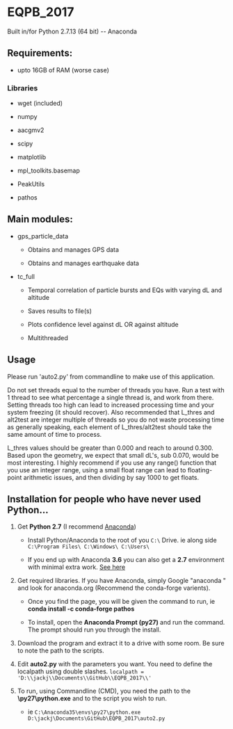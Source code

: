 # EQPB_2017

Built in/for Python 2.7.13 (64 bit) -- Anaconda

## Requirements:

- upto 16GB of RAM (worse case)

### Libraries

- wget (included)

- numpy

- aacgmv2

- scipy

- matplotlib

- mpl_toolkits.basemap

- PeakUtils

- pathos

## Main modules:

- gps_particle_data

	- Obtains and manages GPS data 
	
	- Obtains and manages earthquake data
    
- tc_full

    - Temporal correlation of particle bursts and EQs with varying dL and altitude
    
    - Saves results to file(s)
    
    - Plots confidence level against dL OR against altitude
	
	- Multithreaded



## Usage

Please run 'auto2.py' from commandline to make use of this application.

Do not set threads equal to the number of threads you have. Run a test with 1 thread to see what percentage a single thread is, and work from there. Setting threads too high can lead to increased processing time and your system freezing (it should recover). Also recommended that L_thres and alt2test are integer multiple of threads so you do not waste processing time as generally speaking, each element of L_thres/alt2test should take the same amount of time to process.

L_thres values should be greater than 0.000 and reach to around 0.300. Based upon the geometry, we expect that small dL's, sub 0.070, would be most interesting. I highly recommend if you use any range() function that you use an integer range, using a small float range can lead to floating-point arithmetic issues, and then dividing by say 1000 to get floats.


## Installation for people who have never used Python...

1) Get **Python 2.7** (I recommend [Anaconda](www.anaconda.com/download/))

    - Install Python/Anaconda to the root of you `C:\` Drive. ie along side `C:\Program Files\ C:\Windows\ C:\Users\`

    - If you end up with Anaconda **3.6** you can also get a **2.7** environment with minimal extra work. [See here](conda.io/docs/user-guide/tasks/manage-python.html)

2) Get required libraries. If you have Anaconda, simply Google "anaconda <library name>" and look for anaconda.org (Recommend the conda-forge varients).

    - Once you find the page, you will be given the command to run, ie **conda install -c conda-forge pathos**
    
    - To install, open the **Anaconda Prompt (py27)** and run the command. The prompt should run you through the install.
    
3) Download the program and extract it to a drive with some room. Be sure to note the path to the scripts.

4) Edit **auto2.py** with the parameters you want. You need to define the localpath using double slashes. `localpath = 'D:\\jackj\\Documents\\GitHub\\EQPB_2017\\'`


4) To run, using Commandline (CMD), you need the path to the **\py27\python.exe** and to the script you wish to run.

    - ie `C:\Anaconda35\envs\py27\python.exe D:\jackj\Documents\GitHub\EQPB_2017\auto2.py`





